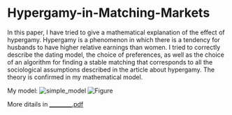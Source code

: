# Hypergamy-in-Matching-Markets
In this paper, I have tried to give a mathematical explanation of the effect of hypergamy. Hypergamy is a phenomenon in which there is a tendency for husbands to have higher relative earnings than women. I tried to correctly describe the dating model, the choice of preferences, as well as the choice of an algorithm for finding a stable matching that corresponds to all the sociological assumptions described in the article about hypergamy. The theory is confirmed in my mathematical model.

My model:
![simple_model](https://user-images.githubusercontent.com/90870147/140549063-c5e924a5-1d2f-432d-89eb-0e6d09aeaec1.png)
![Figure](https://user-images.githubusercontent.com/90870147/140549047-e777ced2-910a-433d-a18a-b7ce72b6d78b.png)

More ditails in [________.pdf](https://github.com/kirillbogatiy/Hypergamy-in-Matching-Markets/files/7487675/________.pdf)
